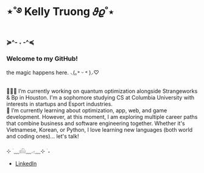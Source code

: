 # ⋆˚࿔ Kelly Truong 𝜗𝜚˚⋆ 
### ≽^- ˕ -^≼  
### Welcome to my GitHub! 
the magic happens here.  ⸜(｡˃ ᵕ ˂ )⸝♡ 
<br>

<!-- **superrrk/superrrk** is a ✨ _special_ ✨ repository because its `README.md` (this file) appears on your GitHub profile.
-->
<br>
👩🏻‍💻  I’m currently working on quantum optimization alongside Strangeworks & Bp in Houston. I'm a sophomore studying CS at Columbia University with interests in startups and Esport industries.
<br>
🌱  I’m currently learning about optimization, app, web, and game development. However, at this moment, I am exploring multiple career paths that combine business and software engineering together. Whether it's Vietnamese, Korean, or Python, I love learning new languages (both world and coding ones)... let's talk!
<br>
<br>
⊹ ࣪ ﹏𓊝﹏𓂁﹏⊹ ࣪ ˖
<ul><li><a href="https://www.linkedin.com/in/kellybtruong/" target="_blank">LinkedIn</a></li>

